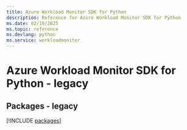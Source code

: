 ```yaml
---
title: Azure Workload Monitor SDK for Python
description: Reference for Azure Workload Monitor SDK for Python
ms.date: 02/19/2025
ms.topic: reference
ms.devlang: python
ms.service: workloadmonitor
---
```

# Azure Workload Monitor SDK for Python - legacy
## Packages - legacy
[!INCLUDE [packages](workload-monitor-index.md)]